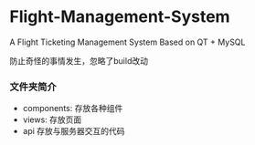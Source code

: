 # Flight-Management-System
A Flight Ticketing Management System Based on QT + MySQL


防止奇怪的事情发生，忽略了build改动

### 文件夹简介        
- components: 存放各种组件
- views: 存放页面
- api 存放与服务器交互的代码